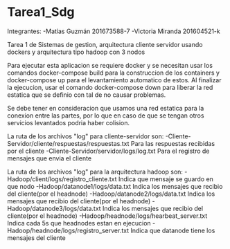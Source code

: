 # Tarea1_Sdg

Integrantes:
-Matías Guzmán 201673588-7
-Victoria Miranda 201604521-k

Tarea 1 de Sistemas de gestion, arquitectura cliente servidor usando dockers y arquitectura tipo hadoop con 3 nodos

Para ejecutar esta aplicacion se requiere docker y se necesitan usar los comandos docker-compose build para la construccion de los containers y docker-compose up para el levantamiento automatico de estos. Al finalizar la ejecucion, usar el comando docker-compose down para liberar la red estatica que se definio con tal de no causar problemas.

Se debe tener en consideracion que usamos una red estatica para la conexion entre las partes, por lo que en caso de que se tengan otros servicios levantados podria haber colision.

La ruta de los archivos "log" para cliente-servidor son:
-Cliente-Servidor/cliente/respuestas/respuestas.txt Para las respuestas recibidas por el cliente
-Cliente-Servidor/servidor/logs/log.txt Para el registro de mensajes que envia el cliente

La ruta de los archivos "log" para la arquitectura hadoop son:
-Hadoop/client/logs/registro_cliente.txt   Indica que mensaje se guardo en que nodo
-Hadoop/datanode1/logs/data.txt    Indica los mensajes que recibio del cliente(por el headnode)
-Hadoop/datanode2/logs/data.txt    Indica los mensajes que recibio del cliente(por el headnode)
-Hadoop/datanode3/logs/data.txt    Indica los mensajes que recibio del cliente(por el headnode)
-Hadoop/headnode/logs/hearbeat_server.txt  Indica cada 5s que headnodes estan en ejecucion
-Hadoop/headnode/logs/registro_server.txt  Indica que datanode tiene los mensajes del cliente
